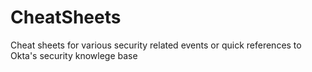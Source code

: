 # CheatSheets

Cheat sheets for various security related events
or quick references to Okta's security knowlege base